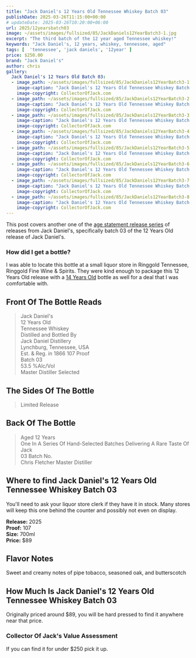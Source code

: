 ```yaml
---
title: "Jack Daniel's 12 Years Old Tennessee Whiskey Batch 03"
publishDate: 2025-03-26T11:15:00+00:00
# updateDate: 2025-03-26T10:20:00+06:00
url: 2025/12yearsbatch03
image: ~/assets/images/fullsized/85/JackDaniels12YearBatch3-1.jpg
excerpt: "The third batch of the 12 year aged Tennessee whiskey!"
keywords: "Jack Daniel's, 12 years, whiskey, tennessee, aged"
tags: [  'tennessee', 'jack daniels', '12year' ]
price: $250.00
brand: "Jack Daniel's"
author: chris
gallery:
  Jack Daniel's 12 Years Old Batch 03:
  - image_path: ~/assets/images/fullsized/85/JackDaniels12YearBatch3-1.jpg
    image-caption: "Jack Daniel's 12 Years Old Tennessee Whiskey Batch 03"
    image-copyright: CollectorOfJack.com
  - image_path: ~/assets/images/fullsized/85/JackDaniels12YearBatch3-2.jpg
    image-caption: "Jack Daniel's 12 Years Old Tennessee Whiskey Batch 03"
    image-copyright: CollectorOfJack.com
  - image_path: ~/assets/images/fullsized/85/JackDaniels12YearBatch3-3.jpg
    image-caption: "Jack Daniel's 12 Years Old Tennessee Whiskey Batch 03"
    image-copyright: CollectorOfJack.com
  - image_path: ~/assets/images/fullsized/85/JackDaniels12YearBatch3-4.jpg
    image-caption: "Jack Daniel's 12 Years Old Tennessee Whiskey Batch 03"
    image-copyright: CollectorOfJack.com
  - image_path: ~/assets/images/fullsized/85/JackDaniels12YearBatch3-5.jpg
    image-caption: "Jack Daniel's 12 Years Old Tennessee Whiskey Batch 03"
    image-copyright: CollectorOfJack.com
  - image_path: ~/assets/images/fullsized/85/JackDaniels12YearBatch3-6.jpg
    image-caption: "Jack Daniel's 12 Years Old Tennessee Whiskey Batch 03"
    image-copyright: CollectorOfJack.com
  - image_path: ~/assets/images/fullsized/85/JackDaniels12YearBatch3-7.jpg
    image-caption: "Jack Daniel's 12 Years Old Tennessee Whiskey Batch 03"
    image-copyright: CollectorOfJack.com
  - image_path: ~/assets/images/fullsized/85/JackDaniels12YearBatch3-8.jpg
    image-caption: "Jack Daniel's 12 Years Old Tennessee Whiskey Batch 03"
    image-copyright: CollectorOfJack.com
---
```

This post covers another one of the [age statement release series](/series/aged-releases) of releases from Jack Daniel's, specifically batch 03 of the 12 Years Old release of Jack Daniel's.

### How did I get a bottle?
I was able to locate this bottle at a small liquor store in Ringgold Tennessee, Ringgold Fine Wine & Spirits. They were kind enough to package this 12 Years Old release with a [14 Years Old](/2025/14year) bottle as well for a deal that I was comfortable with.

## Front Of The Bottle Reads
> Jack Daniel's  
> 12 Years Old  
> Tennessee Whiskey   
> Distilled and Bottled By    
> Jack Daniel Distillery  
> Lynchburg, Tennessee, USA  
> Est. & Reg. in 1866
> 107 Proof  
> Batch 03  
> 53.5 %Alc/Vol  
> Master Distiller Selected  

## The Sides Of The Bottle
> Limited Release   

## Back Of The Bottle
> Aged 12 Years  
> One In A Series Of Hand-Selected Batches Delivering A Rare Taste Of Jack  
> 03 Batch No.  
> Chris Fletcher Master Distiller  

## Where to find Jack Daniel's 12 Years Old Tennessee Whiskey Batch 03
You'll need to ask your liquor store clerk if they have it in stock. Many stores will keep this one behind the counter and possibly not even on display. 

**Release:** 2025  
**Proof:** 107  
**Size:** 700ml  
**Price:** $89    

## Flavor Notes
Sweet and creamy notes of pipe tobacco, seasoned oak, and butterscotch 

## How Much Is Jack Daniel's 12 Years Old Tennessee Whiskey Batch 03
Originally priced around $89, you will be hard pressed to find it anywhere near that price. 
 
### Collector Of Jack's Value Assessment
If you can find it for under $250 pick it up.

